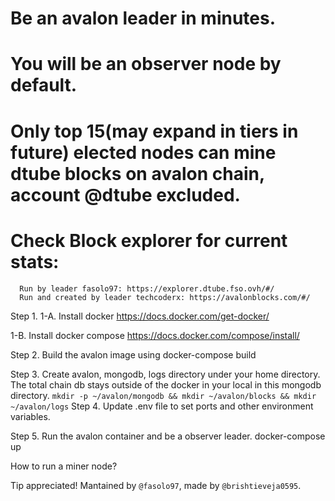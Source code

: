 # Be an avalon leader in minutes.
# You will be an observer node by default.

# Only top 15(may expand in tiers in future) elected nodes can mine dtube blocks on avalon chain, account @dtube excluded.
# Check Block explorer for current stats: 
      Run by leader fasolo97: https://explorer.dtube.fso.ovh/#/
      Run and created by leader techcoderx: https://avalonblocks.com/#/


Step 1.
  1-A. Install docker
    https://docs.docker.com/get-docker/

  1-B. Install docker compose
    https://docs.docker.com/compose/install/

Step 2.
  Build the avalon image using 
  docker-compose build

Step 3.
  Create avalon, mongodb, logs directory under your home directory. The total chain db stays outside of the docker in your local in this mongodb directory.
`
  mkdir -p ~/avalon/mongodb &&
  mkdir ~/avalon/blocks &&
  mkdir ~/avalon/logs
`
Step 4.
  Update .env file to set ports and other environment variables.

Step 5.
  Run the avalon container and be a observer leader.
  docker-compose up

  How to run a miner node?

Tip appreciated! Mantained by `@fasolo97`, made by `@brishtieveja0595`.

